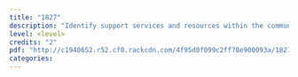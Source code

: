 ```yaml
---
title: "1827"
description: "Identify support services and resources within the community"
level: <level>
credits: "2"
pdf: "http://c1940652.r52.cf0.rackcdn.com/4f95d0f099c2ff78e900093a/1827.pdf"
categories:
---
```

